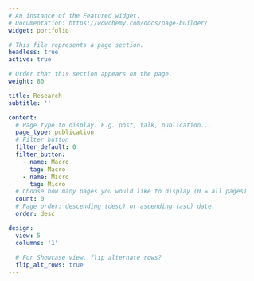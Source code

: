 ```yaml
---
# An instance of the Featured widget.
# Documentation: https://wowchemy.com/docs/page-builder/
widget: portfolio

# This file represents a page section.
headless: true
active: true

# Order that this section appears on the page.
weight: 80

title: Research
subtitle: ''

content:
  # Page type to display. E.g. post, talk, publication...
  page_type: publication
  # Filter button
  filter_default: 0
  filter_button:
    - name: Macro
      tag: Macro
    - name: Micro
      tag: Micro
  # Choose how many pages you would like to display (0 = all pages)
  count: 0
  # Page order: descending (desc) or ascending (asc) date.
  order: desc

design:
  view: 5
  columns: '1'
  
  # For Showcase view, flip alternate rows?
  flip_alt_rows: true
---
```

